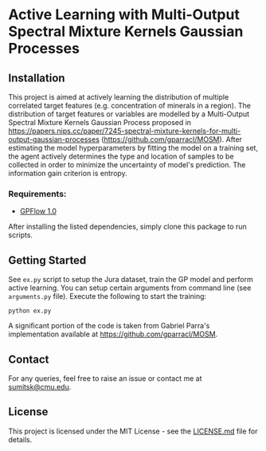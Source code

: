 # Active Learning with Multi-Output Spectral Mixture Kernels Gaussian Processes

## Installation
This project is aimed at actively learning the distribution of multiple correlated target features (e.g. concentration of minerals in a region). The distribution of target features or variables are modelled by a Multi-Output Spectral Mixture Kernels Gaussian Process proposed in https://papers.nips.cc/paper/7245-spectral-mixture-kernels-for-multi-output-gaussian-processes (https://github.com/gparracl/MOSM). After estimating the model hyperparameters by fitting the model on a training set, the agent actively determines the type and location of samples to be collected in order to minimize the uncertainty of model's prediction. The information gain criterion is entropy. 

### Requirements: 
* [GPFlow 1.0](https://github.com/GPflow/GPflow)

After installing the listed dependencies, simply clone this package to run scripts.

## Getting Started
See `ex.py` script to setup the Jura dataset, train the GP model and perform active learning. You can setup certain arguments from command line (see `arguments.py` file). Execute the following to start the training: 
```
python ex.py
```
A significant portion of the code is taken from Gabriel Parra's implementation available at https://github.com/gparracl/MOSM.

## Contact
For any queries, feel free to raise an issue or contact me at sumitsk@cmu.edu.

## License
This project is licensed under the MIT License - see the [LICENSE.md](LICENSE.md) file for details.
